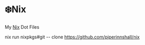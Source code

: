 # ❄️Nix

My [Nix](https://nixos.org/) Dot Files

nix run nixpkgs#git -- clone https://github.com/piperinnshall/nix
